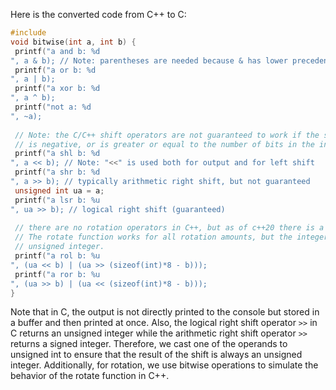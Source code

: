Here is the converted code from C++ to C:
```c
#include 
void bitwise(int a, int b) {
 printf("a and b: %d
", a & b); // Note: parentheses are needed because & has lower precedence than <<
 printf("a or b: %d
", a | b);
 printf("a xor b: %d
", a ^ b);
 printf("not a: %d
", ~a);
 
 // Note: the C/C++ shift operators are not guaranteed to work if the shift count (that is, b)
 // is negative, or is greater or equal to the number of bits in the integer being shifted.
 printf("a shl b: %d
", a << b); // Note: "<<" is used both for output and for left shift
 printf("a shr b: %d
", a >> b); // typically arithmetic right shift, but not guaranteed
 unsigned int ua = a;
 printf("a lsr b: %u
", ua >> b); // logical right shift (guaranteed)
 
 // there are no rotation operators in C++, but as of c++20 there is a standard-library rotate function.
 // The rotate function works for all rotation amounts, but the integer being rotated must always be an
 // unsigned integer.
 printf("a rol b: %u
", (ua << b) | (ua >> (sizeof(int)*8 - b)));
 printf("a ror b: %u
", (ua >> b) | (ua << (sizeof(int)*8 - b)));
}
``` 
Note that in C, the output is not directly printed to the console but stored in a buffer and then printed at once. Also, the logical right shift operator `>>` in C returns an unsigned integer while the arithmetic right shift operator `>>` returns a signed integer. Therefore, we cast one of the operands to unsigned int to ensure that the result of the shift is always an unsigned integer. Additionally, for rotation, we use bitwise operations to simulate the behavior of the rotate function in C++.


